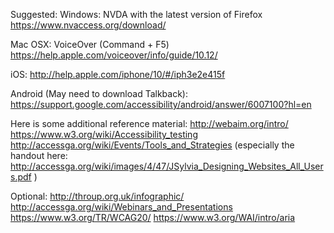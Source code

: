 Suggested:
Windows: NVDA with the latest version of Firefox 
https://www.nvaccess.org/download/

Mac OSX: VoiceOver (Command + F5)
https://help.apple.com/voiceover/info/guide/10.12/

iOS: http://help.apple.com/iphone/10/#/iph3e2e415f

Android (May need to download Talkback):
https://support.google.com/accessibility/android/answer/6007100?hl=en

Here is some additional reference material:
http://webaim.org/intro/ 
https://www.w3.org/wiki/Accessibility_testing 
http://accessga.org/wiki/Events/Tools_and_Strategies (especially the handout here: http://accessga.org/wiki/images/4/47/JSylvia_Designing_Websites_All_Users.pdf )

Optional:
http://throup.org.uk/infographic/ 
http://accessga.org/wiki/Webinars_and_Presentations 
https://www.w3.org/TR/WCAG20/ 
https://www.w3.org/WAI/intro/aria